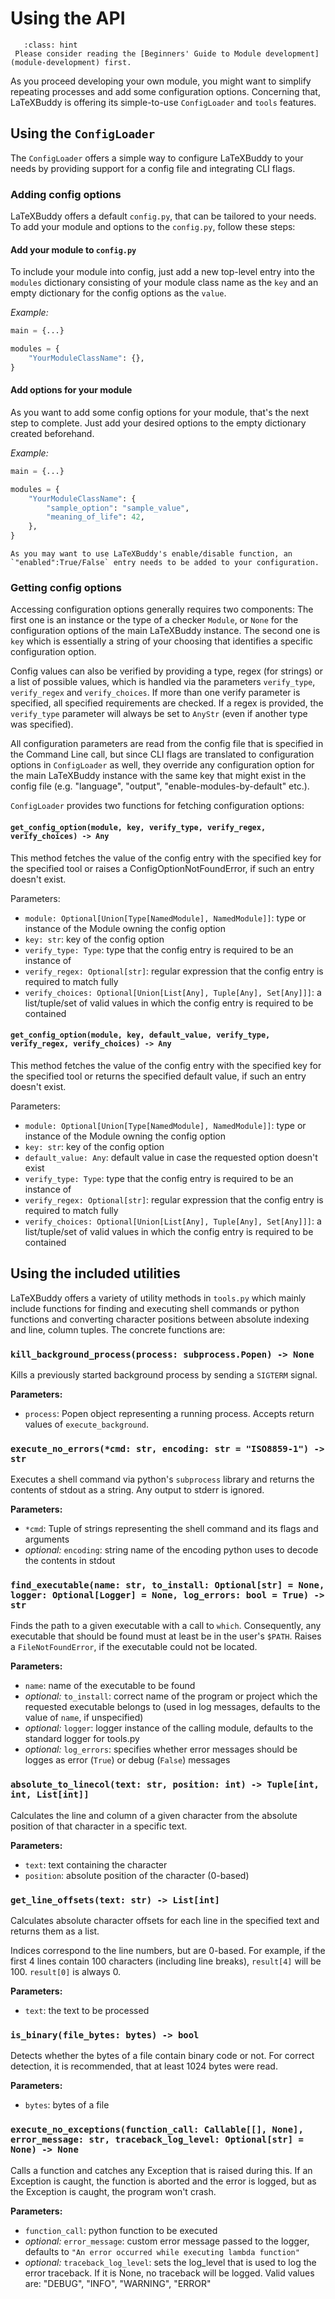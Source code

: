 # Using the API

```{admonition} New to LaTeXBuddy?
   :class: hint
 Please consider reading the [Beginners' Guide to Module development](module-development) first.
```

As you proceed developing your own module, you might want to simplify repeating processes and add some configuration options. Concerning that, LaTeXBuddy is offering its simple-to-use `ConfigLoader` and `tools` features.

## Using the `ConfigLoader`

The `ConfigLoader` offers a simple way to configure LaTeXBuddy to your needs by providing support for a config file and integrating CLI flags.

### Adding config options

LaTeXBuddy offers a default `config.py`, that can be tailored to your needs. To add your module and options to the `config.py`, follow these steps:

#### Add your module to `config.py`

To include your module into config, just add a new top-level entry into the `modules` dictionary consisting of your module class name as the `key` and an empty dictionary for the config options as the `value`.

_Example:_

```py
main = {...}

modules = {
    "YourModuleClassName": {},
}
```

#### Add options for your module

As you want to add some config options for your module, that's the next step to complete. Just add your desired options to the empty dictionary created beforehand.

_Example:_

```py
main = {...}

modules = {
    "YourModuleClassName": {
        "sample_option": "sample_value",
        "meaning_of_life": 42,
    },
}
```

```{note}
As you may want to use LaTeXBuddy's enable/disable function, an `"enabled":True/False` entry needs to be added to your configuration.
```

### Getting config options

Accessing configuration options generally requires two components: The first one is an instance or the type of a checker `Module`, or `None` for the configuration options of the main LaTeXBuddy instance.
The second one is `key` which is essentially a string of your choosing that identifies a specific configuration option.

Config values can also be verified by providing a type, regex (for strings) or a list of possible values, which is handled via the parameters `verify_type`, `verify_regex` and `verify_choices`.
If more than one verify parameter is specified, all specified requirements are checked. If a regex is provided, the `verify_type` parameter will always be set to `AnyStr` (even if another type was specified).

All configuration parameters are read from the config file that is specified in the Command Line call, but since CLI flags are translated to configuration options in `ConfigLoader` as well, they override any configuration option for the main LaTeXBuddy instance with the same key that might exist in the config file (e.g. "language", "output", "enable-modules-by-default" etc.).

`ConfigLoader` provides two functions for fetching configuration options:

#### `get_config_option(module, key, verify_type, verify_regex, verify_choices) -> Any`

This method fetches the value of the config entry with the specified key for the specified tool or raises a ConfigOptionNotFoundError, if such an entry doesn't exist.

Parameters:

- `module: Optional[Union[Type[NamedModule], NamedModule]]`: type or instance of the Module owning the config option
- `key: str`: key of the config option
- `verify_type: Type`: type that the config entry is required to be an instance of
- `verify_regex: Optional[str]`: regular expression that the config entry is required to match fully
- `verify_choices: Optional[Union[List[Any], Tuple[Any], Set[Any]]]`: a list/tuple/set of valid values in which the config entry is required to be contained

#### `get_config_option(module, key, default_value, verify_type, verify_regex, verify_choices) -> Any`

This method fetches the value of the config entry with the specified key for the specified tool or returns the specified default value, if such an entry doesn't exist.

Parameters:

- `module: Optional[Union[Type[NamedModule], NamedModule]]`: type or instance of the Module owning the config option
- `key: str`: key of the config option
- `default_value: Any`: default value in case the requested option doesn't exist
- `verify_type: Type`: type that the config entry is required to be an instance of
- `verify_regex: Optional[str]`: regular expression that the config entry is required to match fully
- `verify_choices: Optional[Union[List[Any], Tuple[Any], Set[Any]]]`: a list/tuple/set of valid values in which the config entry is required to be contained

## Using the included utilities

LaTeXBuddy offers a variety of utility methods in `tools.py` which mainly include functions for finding and executing shell commands or python functions and converting character positions between absolute indexing and line, column tuples. The concrete functions are:

### `kill_background_process(process: subprocess.Popen) -> None`

Kills a previously started background process by sending a `SIGTERM` signal.

**Parameters:**

- `process`: Popen object representing a running process. Accepts return values of `execute_background`.

### `execute_no_errors(*cmd: str, encoding: str = "ISO8859-1") -> str`

Executes a shell command via python's `subprocess` library and returns the contents of stdout as a string. Any output to stderr is ignored.

**Parameters:**

- `*cmd`: Tuple of strings representing the shell command and its flags and arguments
- _optional:_ `encoding`: string name of the encoding python uses to decode the contents in stdout

### `find_executable(name: str, to_install: Optional[str] = None, logger: Optional[Logger] = None, log_errors: bool = True) -> str`

Finds the path to a given executable with a call to `which`. Consequently, any executable that should be found must at least be in the user's `$PATH`.
Raises a `FileNotFoundError`, if the executable could not be located.

**Parameters:**

- `name`: name of the executable to be found
- _optional:_ `to_install`: correct name of the program or project which the requested executable belongs to (used in log messages, defaults to the value of `name`, if unspecified)
- _optional:_ `logger`: logger instance of the calling module, defaults to the standard logger for tools.py
- _optional:_ `log_errors`: specifies whether error messages should be logges as error (`True`) or debug (`False`) messages

### `absolute_to_linecol(text: str, position: int) -> Tuple[int, int, List[int]]`

Calculates the line and column of a given character from the absolute position of that character in a specific text.

**Parameters:**

- `text`: text containing the character
- `position`: absolute position of the character (0-based)

### `get_line_offsets(text: str) -> List[int]`

Calculates absolute character offsets for each line in the specified text and returns them as a list.

Indices correspond to the line numbers, but are 0-based. For example, if the first 4 lines contain 100 characters (including line breaks), `result[4]` will be 100. `result[0]` is always 0.

**Parameters:**

- `text`: the text to be processed

### `is_binary(file_bytes: bytes) -> bool`

Detects whether the bytes of a file contain binary code or not.
For correct detection, it is recommended, that at least 1024 bytes were read.

**Parameters:**

- `bytes`: bytes of a file

### `execute_no_exceptions(function_call: Callable[[], None], error_message: str, traceback_log_level: Optional[str] = None) -> None`

Calls a function and catches any Exception that is raised during this.
If an Exception is caught, the function is aborted and the error is logged, but as the Exception is caught, the program won't crash.

**Parameters:**

- `function_call`: python function to be executed
- _optional:_ `error_message`: custom error message passed to the logger, defaults to `"An error occurred while executing lambda function"`
- _optional:_ `traceback_log_level`: sets the log_level that is used to log the error traceback. If it is None, no traceback will be logged. Valid values are: "DEBUG", "INFO", "WARNING", "ERROR"
